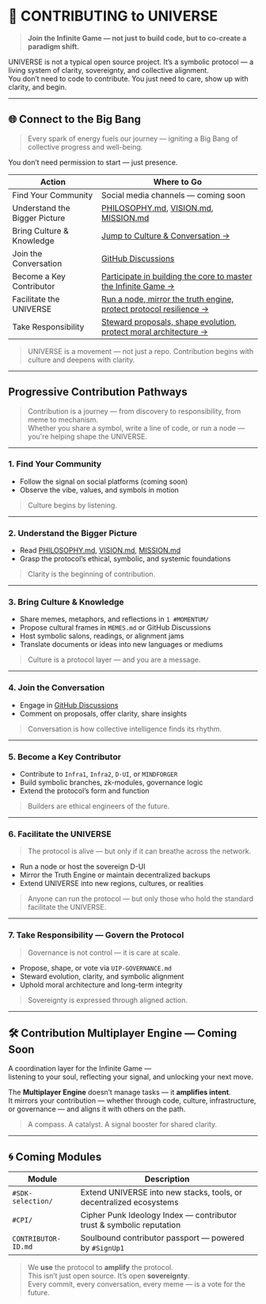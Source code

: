 # 🤝 CONTRIBUTING to UNIVERSE

> **Join the Infinite Game — not just to build code, but to co-create a paradigm shift.**

UNIVERSE is not a typical open source project. It’s a symbolic protocol — a living system of clarity, sovereignty, and collective alignment.  
You don’t need to code to contribute. You just need to care, show up with clarity, and begin.

---

## 🌐 Connect to the Big Bang

> Every spark of energy fuels our journey — igniting a Big Bang of collective progress and well-being.

You don’t need permission to start — just presence.

| Action                        | Where to Go                                                                                   |
|-------------------------------|------------------------------------------------------------------------------------------------|
| Find Your Community           | Social media channels — coming soon                                                           |
| Understand the Bigger Picture | [PHILOSOPHY.md](docs/PHILOSOPHY.md), [VISION.md](docs/VISION.md), [MISSION.md](docs/MISSION.md) |
| Bring Culture & Knowledge     | [Jump to Culture & Conversation →](#1-culture--conversation)                                  |
| Join the Conversation         | [GitHub Discussions](https://github.com/YOUR_REPO/discussions)                                |
| Become a Key Contributor      | [Participate in building the core to master the Infinite Game →](0%20%23DAO%20-%20The%20Layer%20Zero/0.2%20proposals/#uip-governance) |
| Facilitate the UNIVERSE       | [Run a node, mirror the truth engine, protect protocol resilience →](#5-facilitate-the-universe) |
| Take Responsibility           | [Steward proposals, shape evolution, protect moral architecture →](#6-governance) |

> UNIVERSE is a movement — not just a repo. Contribution begins with culture and deepens with clarity.

---

## Progressive Contribution Pathways

> Contribution is a journey — from discovery to responsibility, from meme to mechanism.  
> Whether you share a symbol, write a line of code, or run a node — you're helping shape the UNIVERSE.

---

### 1. **Find Your Community**

- Follow the signal on social platforms (coming soon)
- Observe the vibe, values, and symbols in motion

> Culture begins by listening.

---

### 2. **Understand the Bigger Picture**

- Read [PHILOSOPHY.md](docs/PHILOSOPHY.md), [VISION.md](docs/VISION.md), [MISSION.md](docs/MISSION.md)
- Grasp the protocol’s ethical, symbolic, and systemic foundations

> Clarity is the beginning of contribution.

---

### 3. **Bring Culture & Knowledge** <a name="1-culture--conversation"></a>

- Share memes, metaphors, and reflections in `1 #MOMENTUM/`
- Propose cultural frames in `MEMES.md` or GitHub Discussions
- Host symbolic salons, readings, or alignment jams
- Translate documents or ideas into new languages or mediums

> Culture is a protocol layer — and you are a message.

---

### 4. **Join the Conversation**

- Engage in [GitHub Discussions](https://github.com/YOUR_REPO/discussions)
- Comment on proposals, offer clarity, share insights

> Conversation is how collective intelligence finds its rhythm.

---

### 5. **Become a Key Contributor** <a name="3-development"></a>

- Contribute to `Infra1`, `Infra2`, `D-UI`, or `MINDFORGER`
- Build symbolic branches, zk-modules, governance logic
- Extend the protocol’s form and function

> Builders are ethical engineers of the future.

---

### 6. **Facilitate the UNIVERSE** <a name="5-facilitate-the-universe"></a>

> The protocol is alive — but only if it can breathe across the network.

- Run a node or host the sovereign D-UI
- Mirror the Truth Engine or maintain decentralized backups
- Extend UNIVERSE into new regions, cultures, or realities

> Anyone can run the protocol — but only those who hold the standard facilitate the UNIVERSE.

---

### 7. **Take Responsibility — Govern the Protocol** <a name="6-governance"></a>

> Governance is not control — it is care at scale.

- Propose, shape, or vote via `UIP-GOVERNANCE.md`
- Steward evolution, clarity, and symbolic alignment
- Uphold moral architecture and long-term integrity

> Sovereignty is expressed through aligned action.

---

## 🛠 Contribution Multiplayer Engine — Coming Soon

A coordination layer for the Infinite Game —  
listening to your soul, reflecting your signal, and unlocking your next move.

The **Multiplayer Engine** doesn’t manage tasks — it **amplifies intent**.  
It mirrors your contribution — whether through code, culture, infrastructure, or governance — and aligns it with others on the path.

> A compass. A catalyst. A signal booster for shared clarity.

---

## 🌀 Coming Modules

| Module                | Description                                                                 |
|-----------------------|-----------------------------------------------------------------------------|
| `#SDK-selection/`     | Extend UNIVERSE into new stacks, tools, or decentralized ecosystems         |
| `#CPI/`               | Cipher Punk Ideology Index — contributor trust & symbolic reputation        |
| `CONTRIBUTOR-ID.md`   | Soulbound contributor passport — powered by `#SignUp1`                      |

> We **use** the protocol to **amplify** the protocol.  
> This isn’t just open source. It’s open **sovereignty**.  
> Every commit, every conversation, every meme — is a vote for the future.
